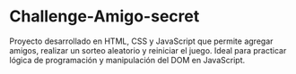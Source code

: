 # Challenge-Amigo-secret
Proyecto desarrollado en HTML, CSS y JavaScript que permite agregar amigos, realizar un sorteo aleatorio y reiniciar el juego. Ideal para practicar lógica de programación y manipulación del DOM en JavaScript.

